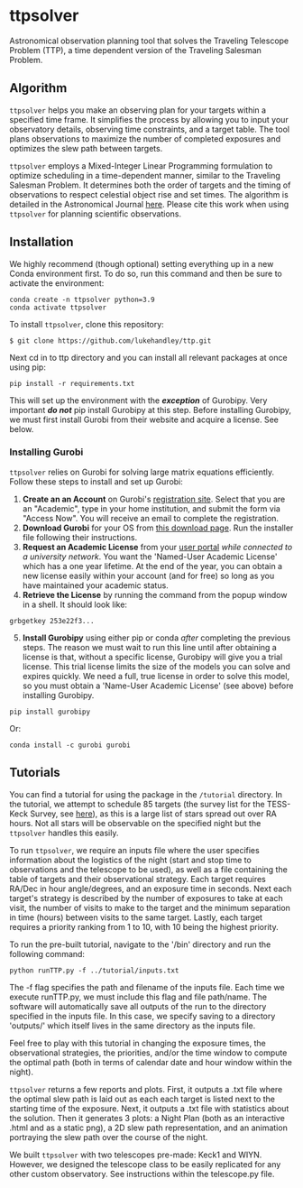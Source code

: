 # ttpsolver
Astronomical observation planning tool that solves the Traveling Telescope Problem (TTP), a time dependent version of the Traveling Salesman Problem.

## Algorithm
`ttpsolver` helps you make an observing plan for your targets within a specified time frame. It simplifies the process by allowing you to input your observatory details, observing time constraints, and a target table. The tool plans observations to maximize the number of completed exposures and optimizes the slew path between targets.

`ttpsolver` employs a Mixed-Integer Linear Programming formulation to optimize scheduling in a time-dependent manner, similar to the Traveling Salesman Problem. It determines both the order of targets and the timing of observations to respect celestial object rise and set times. The algorithm is detailed in the Astronomical Journal [here](https://iopscience.iop.org/article/10.3847/1538-3881/ad0dfb). Please cite this work when using `ttpsolver` for planning scientific observations.

## Installation
We highly recommend (though optional) setting everything up in a new Conda environment first. To do so, run this command and then be sure to activate the environment:
```
conda create -n ttpsolver python=3.9
conda activate ttpsolver
```

To install `ttpsolver`, clone this repository:
```
$ git clone https://github.com/lukehandley/ttp.git
```
Next cd in to ttp directory and you can install all relevant packages at once using pip:
```
pip install -r requirements.txt
```
This will set up the environment with the _**exception**_ of Gurobipy. Very important _**do not**_ pip install Gurobipy at this step. Before installing Gurobipy, we must first install Gurobi from their website and acquire a license. See below.


### Installing Gurobi
`ttpsolver` relies on Gurobi for solving large matrix equations efficiently. Follow these steps to install and set up Gurobi:

1. **Create an an Account** on Gurobi's [registration site](https://portal.gurobi.com/iam/register/). Select that you are an "Academic", type in your home institution, and submit the form via "Access Now". You will receive an email to complete the registration.
2. **Download Gurobi** for your OS from [this download page](https://www.gurobi.com/downloads/gurobi-software/). Run the installer file following their instructions.
3. **Request an Academic License** from your [user portal](https://portal.gurobi.com/iam/licenses/request/) *while connected to a university network*. You want the 'Named-User Academic License' which has a one year lifetime. At the end of the year, you can obtain a new license easily within your account (and for free) so long as you have maintained your academic status. 
4. **Retrieve the License** by running the command from the popup window in a shell. It should look like:
```
grbgetkey 253e22f3...
```
5. **Install Gurobipy** using either pip or conda *after* completing the previous steps. The reason we must wait to run this line until after obtaining a license is that, without a specific license, Gurobipy will give you a trial license. This trial license limits the size of the models you can solve and expires quickly. We need a full, true license in order to solve this model, so you must obtain a 'Name-User Academic License' (see above) before installing Gurobipy.
```
pip install gurobipy
```
Or:
```
conda install -c gurobi gurobi
```

## Tutorials
You can find a tutorial for using the package in the `/tutorial` directory. In the tutorial, we attempt to schedule 85 targets (the survey list for the TESS-Keck Survey, see [here](https://ui.adsabs.harvard.edu/abs/2022AJ....163..297C/abstract)), as this is a large list of stars spread out over RA hours. Not all stars will be observable on the specified night but the `ttpsolver` handles this easily.

To run `ttpsolver`, we require an inputs file where the user specifies information about the logistics of the night (start and stop time to observations and the telescope to be used), as well as a file containing the table of targets and their observational strategy. Each target requires RA/Dec in hour angle/degrees, and an exposure time in seconds. Next each target's strategy is described by the number of exposures to take at each visit, the number of visits to make to the target and the minimum separation in time (hours) between visits to the same target. Lastly, each target requires a priority ranking from 1 to 10, with 10 being the highest priority.

To run the pre-built tutorial, navigate to the '/bin' directory and run the following command:

```
python runTTP.py -f ../tutorial/inputs.txt
```

The -f flag specifies the path and filename of the inputs file. Each time we execute runTTP.py, we must include this flag and file path/name. The software will automatically save all outputs of the run to the directory specified in the inputs file. In this case, we specify saving to a directory 'outputs/' which itself lives in the same directory as the inputs file.

Feel free to play with this tutorial in changing the exposure times, the observational strategies, the priorities, and/or the time window to compute the optimal path (both in terms of calendar date and hour window within the night).

`ttpsolver` returns a few reports and plots. First, it outputs a .txt file where the optimal slew path is laid out as each each target is listed next to the starting time of the exposure. Next, it outputs a .txt file with statistics about the solution. Then it generates 3 plots: a Night Plan (both as an interactive .html and as a static png), a 2D slew path representation, and an animation portraying the slew path over the course of the night.

We built `ttpsolver` with two telescopes pre-made: Keck1 and WIYN. However, we designed the telescope class to be easily replicated for any other custom observatory. See instructions within the telescope.py file.  

